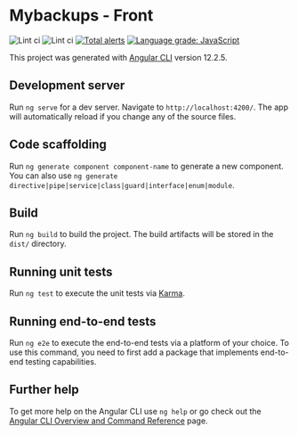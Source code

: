 # Mybackups - Front

![Lint ci](https://github.com/gboutte/mybackups-front/actions/workflows/build.yml/badge.svg)
![Lint ci](https://github.com/gboutte/mybackups-front/actions/workflows/lint.yml/badge.svg)
[![Total alerts](https://img.shields.io/lgtm/alerts/g/gboutte/mybackups-front.svg?logo=lgtm&logoWidth=18)](https://lgtm.com/projects/g/gboutte/mybackups-front/alerts/)
[![Language grade: JavaScript](https://img.shields.io/lgtm/grade/javascript/g/gboutte/mybackups-front.svg?logo=lgtm&logoWidth=18)](https://lgtm.com/projects/g/gboutte/mybackups-front/context:javascript)

This project was generated with [Angular CLI](https://github.com/angular/angular-cli) version 12.2.5.

## Development server

Run `ng serve` for a dev server. Navigate to `http://localhost:4200/`. The app will automatically reload if you change any of the source files.

## Code scaffolding

Run `ng generate component component-name` to generate a new component. You can also use `ng generate directive|pipe|service|class|guard|interface|enum|module`.

## Build

Run `ng build` to build the project. The build artifacts will be stored in the `dist/` directory.

## Running unit tests

Run `ng test` to execute the unit tests via [Karma](https://karma-runner.github.io).

## Running end-to-end tests

Run `ng e2e` to execute the end-to-end tests via a platform of your choice. To use this command, you need to first add a package that implements end-to-end testing capabilities.

## Further help

To get more help on the Angular CLI use `ng help` or go check out the [Angular CLI Overview and Command Reference](https://angular.io/cli) page.

